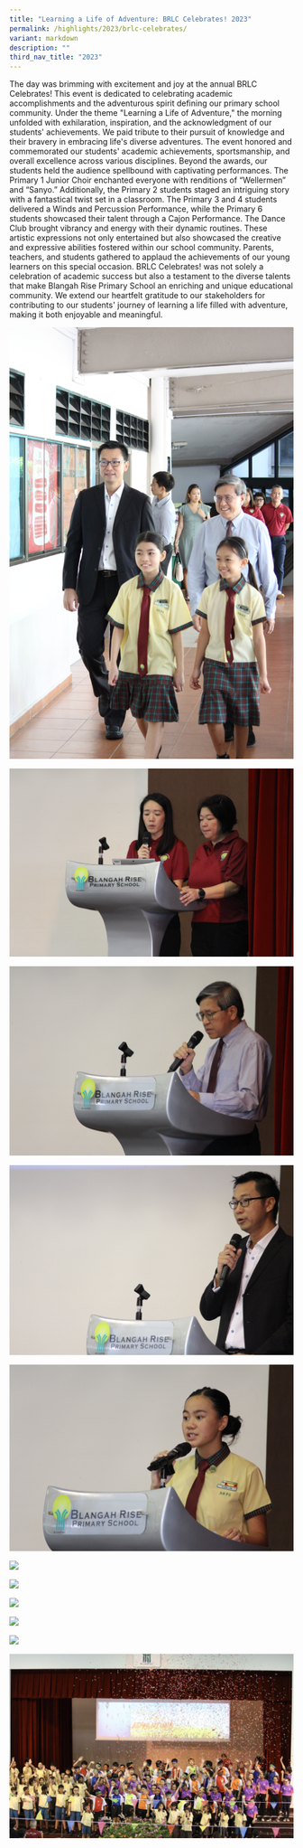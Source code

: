 ```yaml
---
title: "Learning a Life of Adventure: BRLC Celebrates! 2023"
permalink: /highlights/2023/brlc-celebrates/
variant: markdown
description: ""
third_nav_title: "2023"
---
```

The day was brimming with excitement and joy at the annual BRLC Celebrates! This event is dedicated to celebrating academic accomplishments and the adventurous spirit defining our primary school community. Under the theme "Learning a Life of Adventure," the morning unfolded with exhilaration, inspiration, and the acknowledgment of our students' achievements. We paid tribute to their pursuit of knowledge and their bravery in embracing life's diverse adventures.
The event honored and commemorated our students' academic achievements, sportsmanship, and overall excellence across various disciplines. Beyond the awards, our students held the audience spellbound with captivating performances. The Primary 1 Junior Choir enchanted everyone with renditions of “Wellermen” and “Sanyo.” Additionally, the Primary 2 students staged an intriguing story with a fantastical twist set in a classroom. The Primary 3 and 4 students delivered a Winds and Percussion Performance, while the Primary 6 students showcased their talent through a Cajon Performance. The Dance Club brought vibrancy and energy with their dynamic routines. These artistic expressions not only entertained but also showcased the creative and expressive abilities fostered within our school community.
Parents, teachers, and students gathered to applaud the achievements of our young learners on this special occasion. BRLC Celebrates! was not solely a celebration of academic success but also a testament to the diverse talents that make Blangah Rise Primary School an enriching and unique educational community. We extend our heartfelt gratitude to our stakeholders for contributing to our students' journey of learning a life filled with adventure, making it both enjoyable and meaningful.

![](/images/2023%20Photos/BRLC%20Celebrates/BRLC_1.png)

![](/images/2023%20Photos/BRLC%20Celebrates/BRLC_2.png)

![](/images/2023%20Photos/BRLC%20Celebrates/BRLC_3.png)

![](/images/2023%20Photos/BRLC%20Celebrates/BRLC_4.png)

![](/images/2023%20Photos/BRLC%20Celebrates/BRLC_5.png)

![](/images/2023%20Photos/BRLC%20Celebrates/BRLC_6.png)

![](/images/2023%20Photos/BRLC%20Celebrates/BRLC_7.png)

![](/images/2023%20Photos/BRLC%20Celebrates/BRLC_8.png)

![](/images/2023%20Photos/BRLC%20Celebrates/BRLC_9.png)

![](/images/2023%20Photos/BRLC%20Celebrates/BRLC_10.png)

![](/images/2023%20Photos/BRLC%20Celebrates/BRLC_11.jpg)
